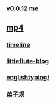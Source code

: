 ### [v0.0.12](https://github.com/shanuan/blog/edit/master/README.md) [me](https://shanuan.github.io/blog/)
## [mp4](mp4)
### [timeline](timeline.html)
### [littleflute-blog](https://littleflute.github.io/blog/)
### [englishtyping/](https://shanuan.github.io/englishtyping/)
### [弟子规](https://shanuan.github.io/dizigui/)

